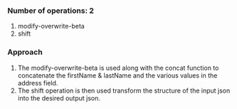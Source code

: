 ### Number of operations: 2
1. modify-overwrite-beta
2. shift

### Approach
1. The modify-overwrite-beta is used along with the concat function to concatenate the firstName & lastName and the various values in the address field.
2. The shift operation is then used transform the structure of the input json into the desired output json.